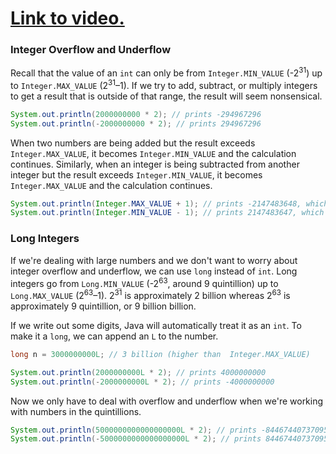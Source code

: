 # [Link to video.]()

### Integer Overflow and Underflow

Recall that the value of an `int` can only be from `Integer.MIN_VALUE` (-2<sup>31</sup>) up to `Integer.MAX_VALUE` (2<sup>31</sup>–1).
If we try to add, subtract, or multiply integers to get a result that is outside of that range, the result will seem nonsensical.

```java
System.out.println(2000000000 * 2); // prints -294967296
System.out.println(-2000000000 * 2); // prints 294967296
```

When two numbers are being added but the result exceeds `Integer.MAX_VALUE`, it becomes `Integer.MIN_VALUE` and the calculation continues. Similarly, when an integer is being subtracted from another integer but the result exceeds `Integer.MIN_VALUE`, it becomes `Integer.MAX_VALUE` and the calculation continues.

```java
System.out.println(Integer.MAX_VALUE + 1); // prints -2147483648, which is Integer.MIN_VALUE
System.out.println(Integer.MIN_VALUE - 1); // prints 2147483647, which is Integer.MAX_VALUE
```

### Long Integers

If we're dealing with large numbers and we don't want to worry about integer overflow and underflow, we can use `long` instead of `int`. Long integers go from `Long.MIN_VALUE` (-2<sup>63</sup>, around 9 quintillion) up to `Long.MAX_VALUE` (2<sup>63</sup>–1). 2<sup>31</sup> is approximately 2 billion whereas 2<sup>63</sup> is approximately 9 quintillion, or 9 billion billion. 

If we write out some digits, Java will automatically treat it as an `int`. To make it a `long`, we can append an `L` to the number.

```java
long n = 3000000000L; // 3 billion (higher than  Integer.MAX_VALUE)

System.out.println(2000000000L * 2); // prints 4000000000
System.out.println(-2000000000L * 2); // prints -4000000000
```

Now we only have to deal with overflow and underflow when we're working with numbers in the quintillions.

```java
System.out.println(5000000000000000000L * 2); // prints -8446744073709551616
System.out.println(-5000000000000000000L * 2); // prints 8446744073709551616
```
